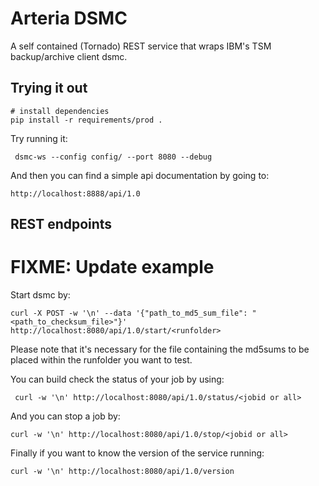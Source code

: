 Arteria DSMC
=================

A self contained (Tornado) REST service that wraps IBM's TSM backup/archive client dsmc. 

Trying it out
-------------
    
    # install dependencies
    pip install -r requirements/prod .
    

Try running it:

     dsmc-ws --config config/ --port 8080 --debug

And then you can find a simple api documentation by going to:

    http://localhost:8888/api/1.0


REST endpoints
--------------

# FIXME: Update example
Start dsmc by:

    curl -X POST -w '\n' --data '{"path_to_md5_sum_file": "<path_to_checksum_file>"}' http://localhost:8080/api/1.0/start/<runfolder>
    
Please note that it's necessary for the file containing the md5sums to be placed within the runfolder you want to 
test.


You can build check the status of your job by using:
 
     curl -w '\n' http://localhost:8080/api/1.0/status/<jobid or all>
     
And you can stop a job by:

    curl -w '\n' http://localhost:8080/api/1.0/stop/<jobid or all>
    
Finally if you want to know the version of the service running:

    curl -w '\n' http://localhost:8080/api/1.0/version
